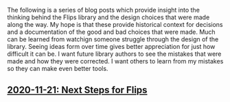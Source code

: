 The following is a series of blog posts which provide insight into the thinking behind the Flips library and the design choices that were made along the way. My hope is that these provide historical context for decisions and a documentation of the good and bad choices that were made. Much can be learned from watchign someone struggle through the design of the library. Seeing ideas form over time gives better appreciation for just how difficult it can be. I want future library authors to see the mistakes that were made and how they were corrected. I want others to learn from my mistakes so they can make even better tools.

## [2020-11-21: Next Steps for Flips](2020-11-21-next-steps-for-flips/README.md)